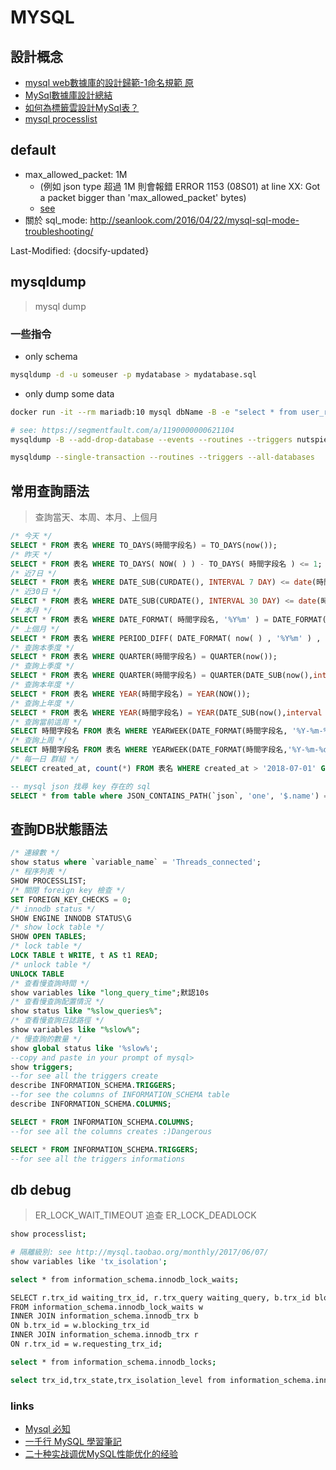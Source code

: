 # MYSQL

## 設計概念

- [mysql web數據庫的設計歸範-1命名規範 原](https://my.oschina.net/dongzerun/blog/289664)
- [MySql數據庫設計總結](https://mp.weixin.qq.com/s/oFFoVN_P3FGj7yUeRN-fpQ)
- [如何為標籤雲設計MySql表？](http://osask.cn/front/ask/view/524948)
- [mysql processlist](http://www.ywnds.com/?p=9337)

## default

- max_allowed_packet: 1M
  - (例如 json type 超過 1M 則會報錯 ERROR 1153 (08S01) at line XX: Got a packet bigger than 'max_allowed_packet' bytes)
  - [see](http://blog.xuite.net/tolarku/blog/385615135-MySQL+%E9%8C%AF%E8%AA%A4+got+a+packet+bigger+than+%27max_allowed_packet%27+bytes+mysql)
- 關於 sql_mode: http://seanlook.com/2016/04/22/mysql-sql-mode-troubleshooting/

Last-Modified: {docsify-updated}

## mysqldump

> mysql dump

### 一些指令

- only schema

```sh
mysqldump -d -u someuser -p mydatabase > mydatabase.sql
```

- only dump some data
```sh
docker run -it --rm mariadb:10 mysql dbName -B -e "select * from user_register_log" > test
```

```sh
# see: https://segmentfault.com/a/1190000000621104
mysqldump -B --add-drop-database --events --routines --triggers nutspie_prod > ./sql/test.sql

mysqldump --single-transaction --routines --triggers --all-databases
```

## 常用查詢語法

> 查詢當天、本周、本月、上個月

```sql
/* 今天 */
SELECT * FROM 表名 WHERE TO_DAYS(時間字段名) = TO_DAYS(now());
/* 昨天 */
SELECT * FROM 表名 WHERE TO_DAYS( NOW( ) ) - TO_DAYS( 時間字段名 ) <= 1;
/* 近7日 */
SELECT * FROM 表名 WHERE DATE_SUB(CURDATE(), INTERVAL 7 DAY) <= date(時間字段名);
/* 近30日 */
SELECT * FROM 表名 WHERE DATE_SUB(CURDATE(), INTERVAL 30 DAY) <= date(時間字段名);
/* 本月 */
SELECT * FROM 表名 WHERE DATE_FORMAT( 時間字段名, '%Y%m' ) = DATE_FORMAT( CURDATE( ) , '%Y%m' );
/* 上個月 */
SELECT * FROM 表名 WHERE PERIOD_DIFF( DATE_FORMAT( now( ) , '%Y%m' ) , DATE_FORMAT( 時間字段名, '%Y%m' ) ) = 1;
/* 查詢本季度 */
SELECT * FROM 表名 WHERE QUARTER(時間字段名) = QUARTER(now());
/* 查詢上季度 */
SELECT * FROM 表名 WHERE QUARTER(時間字段名) = QUARTER(DATE_SUB(now(),interval 1 QUARTER));
/* 查詢本年度 */
SELECT * FROM 表名 WHERE YEAR(時間字段名) = YEAR(NOW());
/* 查詢上年度 */
SELECT * FROM 表名 WHERE YEAR(時間字段名) = YEAR(DATE_SUB(now(),interval 1 year));
/* 查詢當前這周 */
SELECT 時間字段名 FROM 表名 WHERE YEARWEEK(DATE_FORMAT(時間字段名, '%Y-%m-%d')) = YEARWEEK(now());
/* 查詢上周 */
SELECT 時間字段名 FROM 表名 WHERE YEARWEEK(DATE_FORMAT(時間字段名,'%Y-%m-%d')) = YEARWEEK(now())-1;
/* 每一日 群組 */
SELECT created_at, count(*) FROM 表名 WHERE created_at > '2018-07-01' GROUP BY YEAR(created_at), MONTH(created_at), DAY(created_at);

-- mysql json 找尋 key 存在的 sql
SELECT * from table where JSON_CONTAINS_PATH(`json`, 'one', '$.name') = 1;
```

## 查詢DB狀態語法

```sql
/* 連線數 */
show status where `variable_name` = 'Threads_connected';
/* 程序列表 */
SHOW PROCESSLIST;
/* 關閉 foreign key 檢查 */
SET FOREIGN_KEY_CHECKS = 0;
/* innodb status */
SHOW ENGINE INNODB STATUS\G
/* show lock table */
SHOW OPEN TABLES;
/* lock table */
LOCK TABLE t WRITE, t AS t1 READ;
/* unlock table */
UNLOCK TABLE
/* 查看慢查詢時間 */  
show variables like "long_query_time";默認10s
/* 查看慢查詢配置情況 */  
show status like "%slow_queries%";
/* 查看慢查詢日誌路徑 */  
show variables like "%slow%";
/* 慢查詢的數量 */
show global status like '%slow%';
--copy and paste in your prompt of mysql>
show triggers;
--for see all the triggers create
describe INFORMATION_SCHEMA.TRIGGERS;
--for see the columns of INFORMATION_SCHEMA table
describe INFORMATION_SCHEMA.COLUMNS;

SELECT * FROM INFORMATION_SCHEMA.COLUMNS;
--for see all the columns creates :)Dangerous

SELECT * FROM INFORMATION_SCHEMA.TRIGGERS;
--for see all the triggers informations
```

## db debug

> ER_LOCK_WAIT_TIMEOUT 追查
> ER_LOCK_DEADLOCK

```sh
show processlist;

# 隔離級別: see http://mysql.taobao.org/monthly/2017/06/07/
show variables like 'tx_isolation';

select * from information_schema.innodb_lock_waits;

SELECT r.trx_id waiting_trx_id, r.trx_query waiting_query, b.trx_id blocking_trx_id, b.trx_query, blocking_query,b.trx_mysql_thread_id blocking_thread,b.trx_started,b.trx_wait_started
FROM information_schema.innodb_lock_waits w
INNER JOIN information_schema.innodb_trx b
ON b.trx_id = w.blocking_trx_id
INNER JOIN information_schema.innodb_trx r
ON r.trx_id = w.requesting_trx_id;

select * from information_schema.innodb_locks;

select trx_id,trx_state,trx_isolation_level from information_schema.innodb_trx;
```

### links

- [Mysql 必知](http://blog.cjli.info/2016/02/02/MySQL-Must-Knows/)
- [一千行 MySQL 學習筆記](https://shockerli.net/post/1000-line-mysql-note/)
- [二十种实战调优MySQL性能优化的经验](https://mp.weixin.qq.com/s/tORc47YRfsmtgDQV23XiPA)
